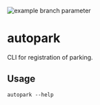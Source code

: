 ![example branch parameter](https://github.com/cskrov/autopark/actions/workflows/build.yaml/badge.svg?branch=master)

# autopark
CLI for registration of parking.

## Usage
`autopark --help`
